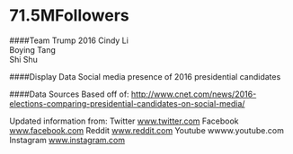 # 71.5MFollowers

####Team Trump 2016
Cindy Li  
Boying Tang  
Shi Shu

####Display Data
Social media presence of 2016 presidential candidates 

####Data Sources
Based off of:
http://www.cnet.com/news/2016-elections-comparing-presidential-candidates-on-social-media/

Updated information from:
Twitter  www.twitter.com
Facebook  www.facebook.com
Reddit  www.reddit.com
Youtube  wwww.youtube.com
Instagram  www.instagram.com


